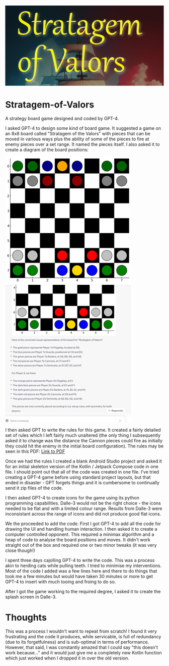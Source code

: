 ![banner](/images/splash-banner.png)

# Stratagem-of-Valors

A strategy board game designed and coded by GPT-4.


I asked GPT-4 to design some kind of board game. It suggested a game on an 8x8 board called "Stratagem of the Valors" with pieces that can be moved in various ways plus the ability of some of the pieces to fire at enemy pieces over a set range. It named the pieces itself. I also asked it to create a diagram of the board positions:

![Board Setup](images/board-setup-small.png)  ![Board Description](images/board-setup-description-small.png)


I then asked GPT to write the rules for this game. It created a fairly detailed set of rules which I left fairly much unaltered (the only thing I subsequently asked it to change was the distance the Cannon pieces could fire as initially they could hit the enemy in the initial board configuration). The rules may be seen in this PDF: [Link to PDF](/images/Rules.pdf)


Once we had the rules I created a blank Android Studio project and asked it for an initial skeleton version of the Kotlin / Jetpack Compose code in one file. I should point out that all of the code was created in one file. I've tried creating a GPT-4 game before using standard project layouts, but that ended in disaster - GPT forgets things and it is cumbersome to continually send it zip files of the code.


I then asked GPT-4 to create icons for the game using its python programming capabilities. Dalle-3 would not be the right choice - the icons needed to be flat and with a limited colour range. Results from Dalle-3 were inconsistant across the range of icons and did not produce good flat icons.


We the proceeded to add the code. First I got GPT-4 to add all the code for drawing the UI and handling human interaction. I then asked it to create a computer controlled opponent. This required a minimax algorithm and a heap of code to analyse the board positions and moves. It didn't work straight out of the box and required one or two minor tweaks (it was very close though!)


I spent three days cajolling GPT-4 to write the code. This was a process akin to herding cats while pulling teeth. I tried to minimise my interventions. Most of the code I added was a few lines here and there to do things that took me a few minutes but would have taken 30 minutes or more to get GPT-4 to insert with much tooing and froing to do so.


After I got the game working to the required degree, I asked it to create the splash screen in Dalle-3.


# Thoughts

This was a process I wouldn't want to repeat from scratch! I found it very frustrating and the code it produces, while servicable, is full of redundancy (due to its forgetfulness) and is sub-optimal in terms of performance. However, that said, I was constantly amazed that I could say "this doesn't work because..." and it would just give me a completely new Kotlin function which just worked when I dropped it in over the old version.

